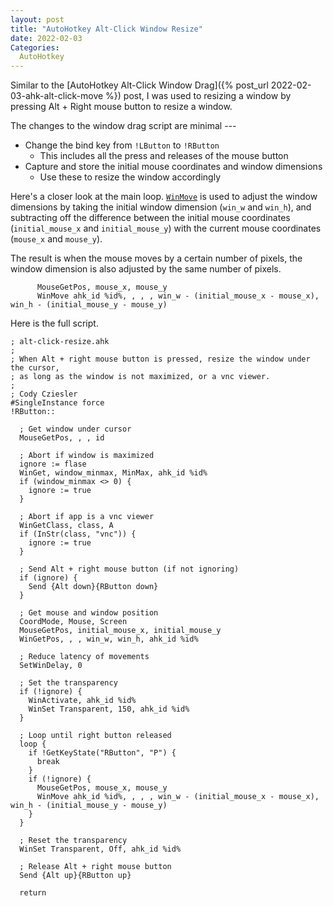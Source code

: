 ```yaml
---
layout: post
title: "AutoHotkey Alt-Click Window Resize"
date: 2022-02-03
Categories:
  AutoHotkey
---
```


Similar to the [AutoHotkey Alt-Click Window Drag]({% post_url 2022-02-03-ahk-alt-click-move %}) post, I was used to resizing a window by pressing Alt + Right mouse button to resize a window.

The changes to the window drag script are minimal ---

* Change the bind key from `!LButton` to `!RButton`
  * This includes all the press and releases of the mouse button
* Capture and store the initial mouse coordinates and window dimensions
  * Use these to resize the window accordingly

Here's a closer look at the main loop. [`WinMove`](https://www.autohotkey.com/docs/commands/WinMove.htm) is used to adjust the window dimensions by taking the initial window dimension (`win_w` and `win_h`), and subtracting off the difference between the initial mouse coordinates (`initial_mouse_x` and `initial_mouse_y`) with the current mouse coordinates (`mouse_x` and `mouse_y`).

The result is when the mouse moves by a certain number of pixels, the window dimension is also adjusted by the same number of pixels.

```AutoHotkey
      MouseGetPos, mouse_x, mouse_y
      WinMove ahk_id %id%, , , , win_w - (initial_mouse_x - mouse_x), win_h - (initial_mouse_y - mouse_y)
```

Here is the full script.

```AutoHotkey
; alt-click-resize.ahk
;
; When Alt + right mouse button is pressed, resize the window under the cursor,
; as long as the window is not maximized, or a vnc viewer.
;
; Cody Cziesler
#SingleInstance force
!RButton::

  ; Get window under cursor
  MouseGetPos, , , id

  ; Abort if window is maximized
  ignore := flase
  WinGet, window_minmax, MinMax, ahk_id %id%
  if (window_minmax <> 0) {
    ignore := true
  }

  ; Abort if app is a vnc viewer
  WinGetClass, class, A
  if (InStr(class, "vnc")) {
    ignore := true
  }

  ; Send Alt + right mouse button (if not ignoring)
  if (ignore) {
    Send {Alt down}{RButton down}
  }

  ; Get mouse and window position
  CoordMode, Mouse, Screen
  MouseGetPos, initial_mouse_x, initial_mouse_y
  WinGetPos, , , win_w, win_h, ahk_id %id%

  ; Reduce latency of movements
  SetWinDelay, 0

  ; Set the transparency
  if (!ignore) {
    WinActivate, ahk_id %id%
    WinSet Transparent, 150, ahk_id %id%
  }

  ; Loop until right button released
  loop {
    if !GetKeyState("RButton", "P") {
      break
    }
    if (!ignore) {
      MouseGetPos, mouse_x, mouse_y
      WinMove ahk_id %id%, , , , win_w - (initial_mouse_x - mouse_x), win_h - (initial_mouse_y - mouse_y)
    }
  }

  ; Reset the transparency
  WinSet Transparent, Off, ahk_id %id%

  ; Release Alt + right mouse button
  Send {Alt up}{RButton up}

  return
```
